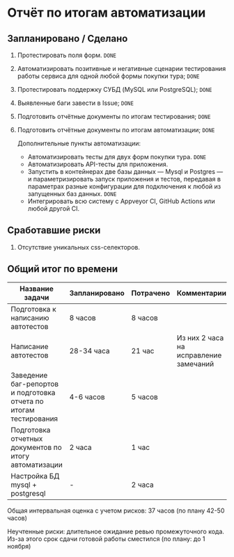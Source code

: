 # Отчёт по итогам автоматизации

## Запланировано / Сделано

1. Протестировать поля форм. `DONE`
2. Автоматизировать позитивные и негативные сценарии тестирования работы сервиса для одной любой формы покупки тура; `DONE`
3. Протестировать поддержку СУБД (MySQL или PostgreSQL); `DONE`
4. Выявленные баги завести в Issue; `DONE`
5. Подготовить отчётные документы по итогам тестирования; `DONE`
6. Подготовить отчётные документы по итогам автоматизации; `DONE`
   
   Дополнительные пункты автоматизации:
   * Автоматизировать тесты для двух форм покупки тура. `DONE`
   * Автоматизировать API-тесты для приложения.
   * Запустить в контейнерах две базы данных — Mysql и Postgres — и параметризировать запуск приложения и тестов, передавая в параметрах разные конфигурации для подключения к любой из запущенных баз данных. `DONE`
   * Интегрировать всю систему с Appveyor CI, GitHub Actions или любой другой CI.

## Сработавшие риски
1. Отсутствие уникальных css-селекторов.

## Общий итог по времени

 | Название задачи                                                 | Запланировано | Потрачено |Комментарии                            |
 |-----------------------------------------------------------------|---------------|-----------|---------------------------------------|
 |Подготовка к написанию автотестов                                |8 часов        |8 часов    |                                       |
 |Написание автотестов                                             |28-34 часа     |21 час     | Из них 2 часа на исправление замечаний|
 |Заведение баг-репортов и подготовка отчета по итогам тестирования|4-6 часов      |5 часов    |                                       |
 |Подготовка отчетных документов по итогу автоматизации            |2 часа         |1 час      |                                       |
 |Настройка БД mysql + postgresql                                  |-              |2 часа     |                                       |

Общая интервальная оценка с учетом рисков: 37 часов (по плану 42-50 часов)

Неучтенные риски: длительное ожидание ревью промежуточного кода. Из-за этого срок сдачи готовой работы сместился (по плану: до 1 ноября)
